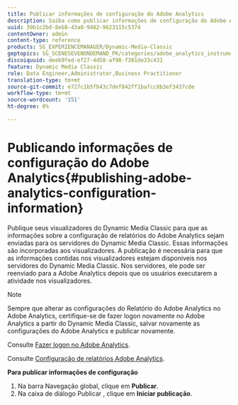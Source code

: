 ```yaml
---
title: Publicar informações de configuração do Adobe Analytics
description: Saiba como publicar informações de configuração do Adobe Analytics.
uuid: 39b1c2bd-8eb8-43a8-9482-9623115c5374
contentOwner: admin
content-type: reference
products: SG_EXPERIENCEMANAGER/Dynamic-Media-Classic
geptopics: SG_SCENESEVENONDEMAND_PK/categories/adobe_analytics_instrumentation_kit
discoiquuid: deeb9fed-ef27-4d58-af98-f381de33c431
feature: Dynamic Media Classic
role: Data Engineer,Administrator,Business Practitioner
translation-type: tm+mt
source-git-commit: e727c1b5fb43c7def842ff1bafcc8b3ef3437cde
workflow-type: tm+mt
source-wordcount: '151'
ht-degree: 0%

---
```



# Publicando informações de configuração do Adobe Analytics{#publishing-adobe-analytics-configuration-information}

Publique seus visualizadores do Dynamic Media Classic para que as informações sobre a configuração de relatórios do Adobe Analytics sejam enviadas para os servidores do Dynamic Media Classic. Essas informações são incorporadas aos visualizadores. A publicação é necessária para que as informações contidas nos visualizadores estejam disponíveis nos servidores do Dynamic Media Classic. Nos servidores, ele pode ser reenviado para a Adobe Analytics depois que os usuários executarem a atividade nos visualizadores.

>[!NOTE]
>
>Sempre que alterar as configurações do Relatório do Adobe Analytics no Adobe Analytics, certifique-se de fazer logon novamente no Adobe Analytics a partir do Dynamic Media Classic, salvar novamente as configurações do Adobe Analytics e publicar novamente.

Consulte [Fazer logon no Adobe Analytics](log-analytics.md#log_in_to_adobe_analytics).

Consulte [Configuração de relatórios Adobe Analytics](configuring-analytics-reports.md#configuring_adobe_analytics_reports).

**Para publicar informações de configuração**

1. Na barra Navegação global, clique em **Publicar**.
1. Na caixa de diálogo Publicar , clique em **Iniciar publicação**.

